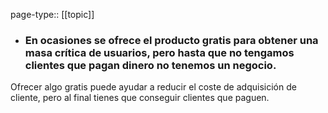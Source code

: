 page-type:: [[topic]]
- ### En ocasiones se ofrece el producto gratis para obtener una masa crítica de usuarios, pero hasta que no tengamos clientes que pagan dinero no tenemos un negocio.

Ofrecer algo gratis puede ayudar a reducir el coste de adquisición de cliente, pero al final tienes que conseguir clientes que paguen.




